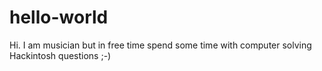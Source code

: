 # hello-world
Hi. I am musician but in free time spend some time with computer solving Hackintosh questions ;-)
